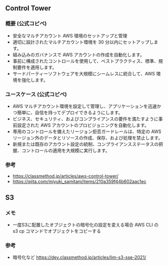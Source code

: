 ## Control Tower

### 概要 (公式コピペ)
- 安全なマルチアカウント AWS 環境のセットアップと管理
- 適切に設計されたマルチアカウント環境を 30 分以内にセットアップします。
- 組み込みのガバナンスで AWS アカウントの作成を自動化します。
- 事前に構成されたコントロールを使用して、ベストプラクティス、標準、規制要件を適用します。
- サードパーティーソフトウェアを大規模にシームレスに統合して、AWS 環境を強化します。

### ユースケース (公式コピペ)
- AWS マルチアカウント環境を設定して管理し、アプリケーションを迅速かつ簡単に、自信を持ってデプロイできるようにします。
- ビジネス、セキュリティ、およびコンプライアンスの要件を満たすように事前設定された AWS アカウントのプロビジョニングを自動化します。
- 専用のコントロールを備えたリージョン拒否ガードレールは、特定の AWS リージョン外のデータとリソースの作成、保存、および処理を禁止します。
- 新規または既存のアカウント設定の統制、コンプライアンスステータスの把握、コントロールの適用を大規模に実行します。

### 参考
- https://classmethod.jp/articles/aws-control-tower/
- https://qiita.com/miyuki_samitani/items/210a359f44b602aac1ec

## S3

### メモ
- 一度S3に配置したオブジェクトの暗号化の設定を変える場合 AWS CLI の s3 cp コマンドでオブジェクトをコピーする


### 参考
- 暗号化など https://dev.classmethod.jp/articles/lim-s3-sse-2021/
